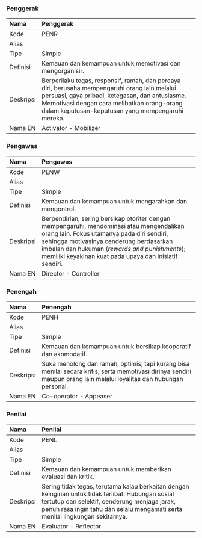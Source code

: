 ### Penggerak

Nama | Penggerak
:----|:----
Kode | PENR
Alias | 
Tipe | Simple
Definisi | Kemauan dan kemampuan untuk memotivasi dan mengorganisir.
Deskripsi | Berperilaku tegas, responsif, ramah, dan percaya diri, berusaha mempengaruhi orang lain melalui persuasi, gaya pribadi, ketegasan, dan antusiasme. Memotivasi dengan cara melibatkan orang-orang dalam keputusan-keputusan yang mempengaruhi mereka.
Nama EN | Activator - Mobilizer

### Pengawas

Nama | Pengawas
:----|:----
Kode | PENW
Alias | 
Tipe | Simple
Definisi | Kemauan dan kemampuan untuk mengarahkan dan mengontrol.
Deskripsi | Berpendirian, sering bersikap otoriter dengan mempengaruhi, mendominasi atau mengendalikan orang lain. Fokus utamanya pada diri sendiri, sehingga motivasinya cenderung berdasarkan imbalan dan hukuman (_rewards and punishments_); memiliki keyakinan kuat pada upaya dan inisiatif sendiri.
Nama EN | Director - Controller

### Penengah

Nama | Penengah
:----|:----
Kode | PENH
Alias | 
Tipe | Simple
Definisi | Kemauan dan kemampuan untuk bersikap kooperatif dan akomodatif.
Deskripsi | Suka menolong dan ramah, optimis; tapi kurang bisa menilai secara kritis; serta memotivasi dirinya sendiri maupun orang lain melalui loyalitas dan hubungan personal.
Nama EN | Co-operator - Appeaser

### Penilai

Nama | Penilai
:----|:----
Kode | PENL
Alias | 
Tipe | Simple
Definisi | Kemauan dan kemampuan untuk memberikan evaluasi dan kritik.
Deskripsi | Sering tidak tegas, terutama kalau berkaitan dengan keinginan untuk tidak terlibat. Hubungan sosial tertutup dan selektif, cenderung menjaga jarak, penuh rasa ingin tahu dan selalu mengamati serta menilai lingkungan sekitarnya.
Nama EN | Evaluator - Reflector

